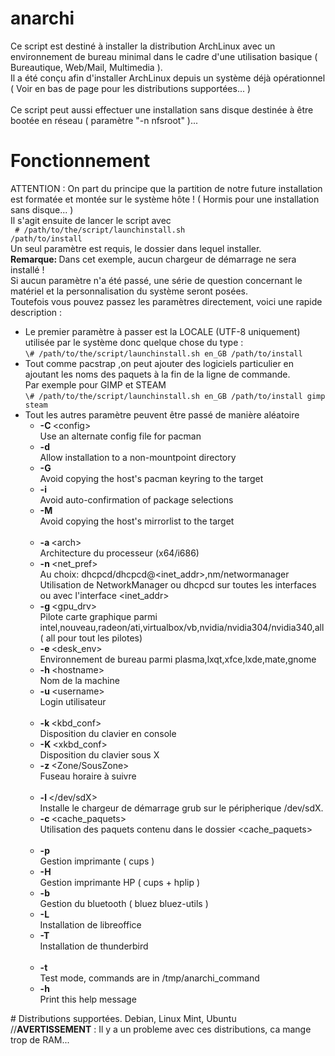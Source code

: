# anarchi
Ce script est destin&eacute; &agrave; installer la distribution ArchLinux avec un environnement de bureau minimal dans le cadre d'une 
utilisation basique ( Bureautique, Web/Mail, Multimedia ).
<br />Il a &eacute;t&eacute; conçu afin d'installer ArchLinux depuis un syst&egrave;me d&eacute;j&agrave; op&eacute;rationnel ( Voir en bas 
de page pour les distributions support&eacute;es... )
<br />
<br /> Ce script peut aussi effectuer une installation sans disque destin&eacute;e &agrave; être boot&eacute;e en r&eacute;seau ( 
param&egrave;tre "-n nfsroot" )...
# Fonctionnement
ATTENTION : On part du principe que la partition de notre future installation est format&eacute;e et mont&eacute;e sur le syst&egrave;me hôte ! ( 
Hormis pour une installation sans disque... )<br />
Il s'agit ensuite de lancer le script avec<br />
<code>
\# /path/to/the/script/launchinstall.sh /path/to/install
</code><br />
Un seul param&egrave;tre est requis, le dossier dans lequel installer.<br />
<strong>Remarque: </strong>Dans cet exemple, aucun chargeur de d&eacute;marrage ne sera install&eacute; !<br />
Si aucun param&egrave;tre n'a &eacute;t&eacute; pass&eacute;, une s&eacute;rie de question concernant le mat&eacute;riel et la personnalisation du 
syst&egrave;me seront pos&eacute;es. <br />
Toutefois vous pouvez passez les param&egrave;tres directement, voici une rapide description :
<ul class="opts_list">
<li>Le premier param&egrave;tre &agrave; passer est la LOCALE (UTF-8 uniquement) utilis&eacute;e par le syst&egrave;me donc quelque chose du type : <br /><code>\# /path/to/the/script/launchinstall.sh en_GB /path/to/install </code></li>
<li>Tout comme pacstrap ,on peut ajouter des logiciels particulier en ajoutant les noms des paquets &agrave; la fin de la ligne de commande.<br />Par exemple pour GIMP et STEAM<br /><code>\# /path/to/the/script/launchinstall.sh en_GB /path/to/install gimp steam</code></li>
<li>Tout les autres param&egrave;tre peuvent être pass&eacute; de mani&egrave;re al&eacute;atoire
<ul class="opts_list">
    <!-- Pacstrap options -->
    <li><strong>-C </strong><span>&lt;config&gt;</span><br />
    Use an alternate config file for pacman</li>
    <li><strong>-d</strong><br />
    Allow installation to a non-mountpoint directory</li>
    <li><strong>-G</strong><br />
    Avoid copying the host's pacman keyring to the target</li>
    <li><strong>-i</strong><br />
    Avoid auto-confirmation of package selections</li>
    <li><strong>-M</strong><br />
    Avoid copying the host's mirrorlist to the target<br /><br /></li>
    <!-- Common options-->
    <li><strong>-a </strong><span>&lt;arch&gt;</span><br />
    Architecture du processeur (x64/i686)</li>
    <li><strong>-n </strong><span>&lt;net_pref&gt;</span><br />
    Au choix: dhcpcd/dhcpcd@&lt;inet_addr&gt;,nm/networmanager<br>
    Utilisation de NetworkManager ou dhcpcd sur toutes les interfaces ou avec l'interface &lt;inet_addr&gt;</li>
    <li><strong>-g </strong><span>&lt;gpu_drv&gt;</span><br />
    Pilote carte graphique parmi intel,nouveau,radeon/ati,virtualbox/vb,nvidia/nvidia304/nvidia340,all ( all pour tout les pilotes)</li>
    <li><strong>-e </strong><span>&lt;desk_env&gt;</span><br />
    Environnement de bureau parmi plasma,lxqt,xfce,lxde,mate,gnome</li>
    <li><strong>-h </strong><span>&lt;hostname&gt;</span><br />
    Nom de la machine</li>
    <li><strong>-u </strong><span>&lt;username&gt;</span><br />
    Login utilisateur<br /><br /></li>			
    <!-- Langage/Location options-->
    <li><strong>-k </strong><span>&lt;kbd_conf&gt;</span><br />
    Disposition du clavier en console</li>
    <li><strong>-K </strong><span>&lt;xkbd_conf&gt;</span><br />
    Disposition du clavier sous X</li>
    <li><strong>-z </strong><span>&lt;Zone/SousZone&gt;</span><br />
    Fuseau horaire &agrave; suivre<br /><br /></li>			
    <!-- Advanced -->
    <li><strong>-l </strong><span>&lt;/dev/sdX&gt;</span><br />
    Installe le chargeur de d&eacute;marrage grub sur le p&eacute;ripherique /dev/sdX.</li>
    <li><strong> -c </strong><span>&lt;cache_paquets&gt;</span><br />
    Utilisation des paquets contenu dans le dossier &lt;cache_paquets&gt;<br /><br /></li>			
    <!-- Other (Printing, Bluetooth, usefull softwares)-->
    <li><strong>-p</strong><br />
    Gestion imprimante ( cups )</li>
    <li><strong>-H</strong><br />
    Gestion imprimante HP ( cups + hplip )</li>
    <li><strong>-b</strong><br />
    Gestion du bluetooth ( bluez bluez-utils )</li>
    <li><strong>-L</strong><br />
    Installation de libreoffice</li>
    <li><strong>-T</strong><br />
    Installation de thunderbird<br /><br /></li>
    <li><strong>-t</strong><br />
    Test mode, commands are in /tmp/anarchi_command</li>
    <li><strong>-h</strong><br />
    Print this help message</li>
</ul>
</li>
</ul>
# Distributions supportées.
Debian, Linux Mint, Ubuntu<br />
//<strong>AVERTISSEMENT</strong> : Il y a un probleme avec ces distributions, ca mange trop de RAM...
